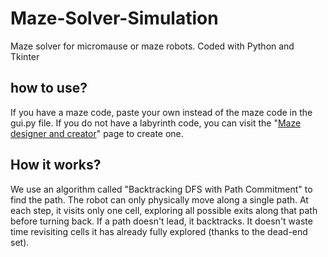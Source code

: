 # Maze-Solver-Simulation
Maze solver for micromause or maze robots. Coded with Python and Tkinter

## how to use?
If you have a maze code, paste your own instead of the maze code in the gui.py file.
If you do not have a labyrinth code, you can visit the "[Maze designer and creator](https://github.com/etemtaskin/Maze-Creator-and-Editor)" page to create one.

## How it works?
We use an algorithm called "Backtracking DFS with Path Commitment" to find the path.
The robot can only physically move along a single path. At each step, it visits only one cell, exploring all possible exits along that path before turning back.
If a path doesn't lead, it backtracks. It doesn't waste time revisiting cells it has already fully explored (thanks to the dead-end set).
